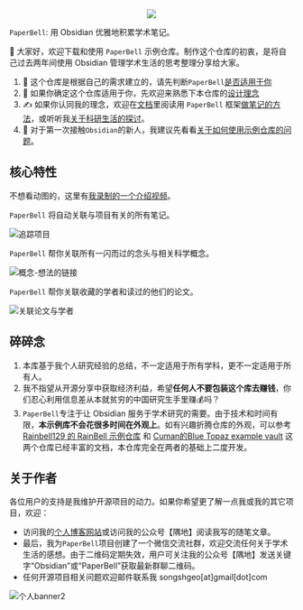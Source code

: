 <div align="center"><img src="https://firebasestorage.googleapis.com/v0/b/swimmio.appspot.com/o/repositories%2FZ2l0aHViJTNBJTNBUGFwZXJCZWxsJTNBJTNBU29uZ3NoR2Vv%2Fec47d268-80c8-4df5-bf62-1c37a2f43a3b.gif?alt=media&token=bb7fe1a8-5a44-4364-9032-fe20a563bad4" style="width:'100%'"/></div>

`PaperBell`: 用 Obsidian 优雅地积累学术笔记。

👋 大家好，欢迎下载和使用 `PaperBell` 示例仓库。制作这个仓库的初衷，是将自己过去两年间使用 Obsidian 管理学术生活的思考整理分享给大家。

1. 🤔️ 这个仓库是根据自己的需求建立的，请先判断`PaperBell`[是否适用于你](https://paperbell.songshgeo.com/Outputs/%E9%A1%B9%E7%9B%AE%E8%AF%B4%E6%98%8E/%E6%98%AF%E5%90%A6%E9%80%82%E7%94%A8%E4%BA%8E%E4%BD%A0)
2. 🙋 如果你确定这个仓库适用于你，先欢迎来熟悉下本仓库的[设计理念](https://paperbell.songshgeo.com/Outputs/%E9%A1%B9%E7%9B%AE%E8%AF%B4%E6%98%8E/%E8%AE%BE%E8%AE%A1%E7%90%86%E5%BF%B5)
3. ✍️ 如果你认同我的理念，欢迎在[文档](https://paperbell.songshgeo.com/)里阅读用 `PaperBell` 框架[做笔记的方法](https://paperbell.songshgeo.com/Outputs/%E4%BD%BF%E7%94%A8%E6%96%B9%E6%B3%95/%E4%BD%BF%E7%94%A8PaperBell%E6%95%B4%E7%90%86%E8%BE%93%E5%87%BA%E7%AC%94%E8%AE%B0)，或听听我[关于科研生活的探讨](https://paperbell.songshgeo.com/Outputs/%E9%A1%B9%E7%9B%AE%E8%AF%B4%E6%98%8E/%E5%85%B3%E4%BA%8E%E7%A7%91%E7%A0%94%E7%94%9F%E6%B4%BB%E7%9A%84%E6%8E%A2%E8%AE%A8)。
4. 🐣 对于第一次接触`Obsidian`的新人，我建议先看看[关于如何使用示例仓库的问题](https://paperbell.songshgeo.com/Outputs/%E7%94%A8%E6%88%B7%E7%AD%94%E7%96%91/%E5%85%B3%E4%BA%8E%E5%A6%82%E4%BD%95%E4%BD%BF%E7%94%A8%E7%A4%BA%E4%BE%8B%E4%BB%93%E5%BA%93%E7%9A%84%E9%97%AE%E9%A2%98)。

## 核心特性

不想看动图的，这里有[我录制的一个介绍视频](https://www.bilibili.com/video/BV15J4m1N7X8/?share_source=copy_web&vd_source=5402be8f77e5ca4d4b74ed198fbdad57)。

`PaperBell` 将自动关联与项目有关的所有笔记。

![追踪项目](https://songshgeo-picgo-1302043007.cos.ap-beijing.myqcloud.com/uPic/%E8%BF%BD%E8%B8%AA%E9%A1%B9%E7%9B%AE.gif)

`PaperBell` 帮你关联所有一闪而过的念头与相关科学概念。

![概念-想法的链接](https://songshgeo-picgo-1302043007.cos.ap-beijing.myqcloud.com/uPic/%E6%A6%82%E5%BF%B5-%E6%83%B3%E6%B3%95%E7%9A%84%E9%93%BE%E6%8E%A5.gif)

`PaperBell` 帮你关联收藏的学者和读过的他们的论文。

![关联论文与学者](https://songshgeo-picgo-1302043007.cos.ap-beijing.myqcloud.com/uPic/%E5%85%B3%E8%81%94%E8%AE%BA%E6%96%87%E4%B8%8E%E5%AD%A6%E8%80%85.gif)

## 碎碎念

1. 本库基于我个人研究经验的总结，不一定适用于所有学科，更不一定适用于所有人。
2. 我不指望从开源分享中获取经济利益，希望**任何人不要包装这个库去赚钱**，你们忍心利用信息差从本就贫穷的中国研究生手里赚💰吗？
3. `PaperBell`专注于让 Obsidian 服务于学术研究的需要。由于技术和时间有限，**本示例库不会花很多时间在外观上**。如有兴趣折腾仓库的外观，可以参考 [Rainbell129 的 RainBell 示例仓库](https://github.com/Rainbell129/Obsidian-Homepage) 和 [Cuman的Blue Topaz example vault](https://github.com/cumany/Blue-topaz-examples) 这两个仓库已经丰富的文档，本仓库完全在两者的基础上二度开发。

## 关于作者

各位用户的支持是我维护开源项目的动力。如果你希望更了解一点我或我的其它项目，欢迎：

- 访问我的[个人博客网站](https://www.songshgeo.com/)或访问我的公众号【隅地】阅读我写的随笔文章。
- 最后，我为`PaperBell`项目创建了一个微信交流社群，欢迎交流任何关于学术生活的感想。由于二维码定期失效，用户可关注我的公众号【隅地】发送关键字“Obsidian”或“PaperBell”获取最新群聊二维码。
- 任何开源项目相关问题欢迎邮件联系我 songshgeo[at]gmail[dot]com

![个人banner2](https://songshgeo-picgo-1302043007.cos.ap-beijing.myqcloud.com/uPic/%E4%B8%AA%E4%BA%BAbanner2.png)
